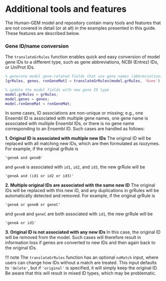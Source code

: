 # Additional tools and features

The Human-GEM model and repository contain many tools and features that are not covered in detail (or at all) in the examples presented in this guide. These features are described below.


### Gene ID/name conversion

The `translateGrRules` function enables quick and easy conversion of model gene IDs to a different type, such as gene abbreviations, NCBI (Entrez) IDs, or UniProt IDs.
```matlab
% generate model gene-related fields that use gene names (abbreviations)
[grRules, genes, rxnGeneMat] = translateGrRules(model.grRules, 'Name');

% update the model fields with new gene ID type
model.grRules = grRules;
model.genes = genes;
model.rxnGeneMat = rxnGeneMat;
```

In some cases, ID associations are non-unique or missing; e.g., one Ensembl ID is associated with multiple gene names, one gene name is associated with multiple Ensembl IDs, or there is no gene name corresponding to an Ensembl ID. Such cases are handled as follows:

**1. Original ID is associated with multiple new IDs**
The original ID will be replaced with all matching new IDs, which are then formulated as isozymes. For example, if the original grRule is
```
'geneA and geneB'
```
and `geneB` is associated with `id1`, `id2`, and `id3`, the new grRule will be
```
'geneA and (id1 or id2 or id3)'
```

**2. Multiple original IDs are associated with the same new ID**
The original IDs will be replaced with this new ID, and any duplications in grRules will be automatically detected and removed. For example, if the original grRule is
```
'geneA or geneB or geneC'
```
and `geneB` and `geneC` are both associated with `id1`, the new grRule will be
```
'geneA or id1'
```

**3. Original ID is not associated with any new IDs**
In this case, the original ID will be removed from the model. Such cases will therefore result in information loss if genes are converted to new IDs and then again back to the original IDs.

!!! note
	The `translateGrRules` function has an optional `noMatch` input, where users can change how IDs without a match are treated. This input defaults to `'delete'`, but if `'original'` is specified, it will simply keep the original ID. Be aware that this will result in mixed ID types, which may be problematic.











